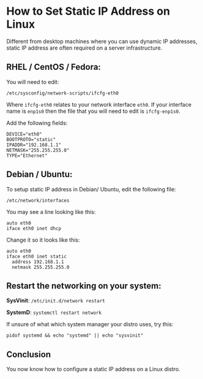 # How to Set Static IP Address on Linux

Different from desktop machines where you can use dynamic IP addresses, static IP address are often required on a server infrastructure.

## RHEL / CentOS / Fedora:

You will need to edit:

```
/etc/sysconfig/network-scripts/ifcfg-eth0
```

Where ```ifcfg-eth0``` relates to your network interface ```eth0```. If your interface name is ```enp1s0``` then the file that you will need to edit is ```ifcfg-enp1s0```.

Add the following fields:
```
DEVICE="eth0"
BOOTPROTO="static"
IPADDR="192.168.1.1"
NETMASK="255.255.255.0"
TYPE="Ethernet"
```

## Debian / Ubuntu:

To setup static IP address in Debian/ Ubuntu, edit the following file:

```
/etc/network/interfaces
```

You may see a line looking like this:
```
auto eth0
iface eth0 inet dhcp
```
Change it so it looks like this:
```
auto eth0
iface eth0 inet static
  address 192.168.1.1
  netmask 255.255.255.0
```

## Restart the networking on your system:

**SysVinit**: ```/etc/init.d/network restart```

**SystemD**: ```systemctl restart network```

If unsure of what which system manager your distro uses, try this:
```
pidof systemd && echo "systemd" || echo "sysvinit"
```

## Conclusion

You now know how to configure a static IP address on a Linux distro.
